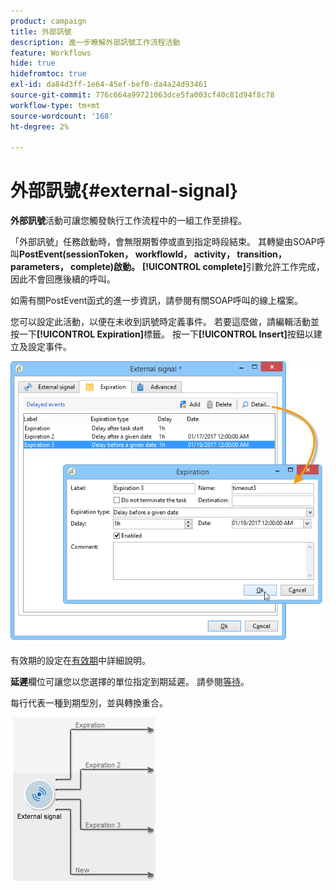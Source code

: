 ```yaml
---
product: campaign
title: 外部訊號
description: 進一步瞭解外部訊號工作流程活動
feature: Workflows
hide: true
hidefromtoc: true
exl-id: da84d3ff-1e64-45ef-bef0-da4a24d93461
source-git-commit: 776c664a99721063dce5fa003cf40c81d94f8c78
workflow-type: tm+mt
source-wordcount: '168'
ht-degree: 2%

---
```


# 外部訊號{#external-signal}



**外部訊號**&#x200B;活動可讓您觸發執行工作流程中的一組工作至排程。

「外部訊號」任務啟動時，會無限期暫停或直到指定時段結束。 其轉變由SOAP呼叫&#x200B;**PostEvent(sessionToken， workflowId， activity， transition， parameters， complete)啟動。** **[!UICONTROL complete]**&#x200B;引數允許工作完成，因此不會回應後續的呼叫。

如需有關PostEvent函式的進一步資訊，請參閱有關SOAP呼叫的線上檔案。

您可以設定此活動，以便在未收到訊號時定義事件。 若要這麼做，請編輯活動並按一下&#x200B;**[!UICONTROL Expiration]**&#x200B;標籤。 按一下&#x200B;**[!UICONTROL Insert]**&#x200B;按鈕以建立及設定事件。

![](assets/edit_signal.png)

有效期的設定在[有效期](defining-approvals.md)中詳細說明。

**延遲**&#x200B;欄位可讓您以您選擇的單位指定到期延遲。 請參閱[等待](wait.md)。

每行代表一種到期型別，並與轉換重合。

![](assets/external_sign_diag.png)
